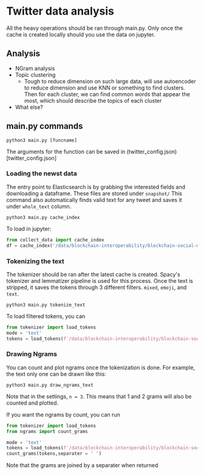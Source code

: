 # Twitter data analysis

All the heavy operations should be ran through main.py. Only once the cache is created locally should you use the data on jupyter.

## Analysis

- NGram analysis
- Topic clustering
    - Tough to reduce dimension on such large data, will use autoencoder to reduce dimension and use KNN or something to find clusters. Then for each cluster, we can find common words that appear the most, which should describe the topics of each cluster
- What else? 



## main.py commands
```
python3 main.py [funcname]
```
The arguments for the function can be saved in (twitter_config.json)[twitter_config.json]


### Loading the newst data

The entry point to Elasticsearch is by grabbing the interested fields and downloading a dataframe. These files are stored under `snapshot/`
This command also automatically finds valid text for any tweet and saves it under `whole_text` column.
```
python3 main.py cache_index
```

To load in jupyter:
```python
from collect_data import cache_index
df = cache_index('/data/blockchain-interoperability/blockchain-social-media/analysis/twitter/snapshots')
```

### Tokenizing the text

The tokenizer should be ran after the latest cache is created. 
Spacy's tokenizer and lemmatizer pipeline is used for this process. Once the text is stripped, it saves the tokens through 3 different filters. `mixed`, `emoji`, and `text`.

```
python3 main.py tokenize_text
```

To load filtered tokens, you can

```python
from tokenizer import load_tokens
mode = 'text'
tokens = load_tokens(f'/data/blockchain-interoperability/blockchain-social-media/analysis/twitter/tokens/{mode}')
```



### Drawing Ngrams

You can count and plot ngrams once the tokenization is done. 
For example, the text only one can be drawn like this:
```
python3 main.py draw_ngrams_text
```
Note that in the settings, `n = 3`. This means that 1 and 2 grams will also be counted and plotted.


If you want the ngrams by count, you can run
```python
from tokenizer import load_tokens
from ngrams import count_grams

mode = 'text'
tokens = load_tokens(f'/data/blockchain-interoperability/blockchain-social-media/analysis/twitter/tokens/{mode}')
count_grams(tokens,separater = ' ')
```

Note that the grams are joined by a separater when returned